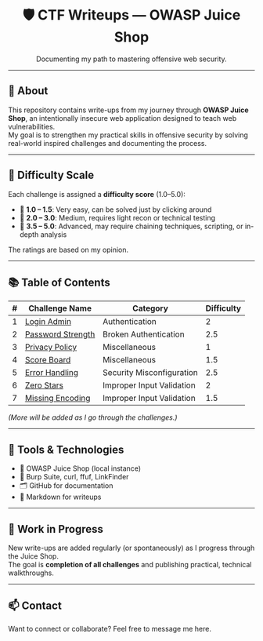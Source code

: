 <h1 align="center">🛡️ CTF Writeups — OWASP Juice Shop</h1>
<p align="center">Documenting my path to mastering offensive web security.</p>

---

## 🍹 About

This repository contains write-ups from my journey through **OWASP Juice Shop**, an intentionally insecure web application designed to teach web vulnerabilities.  
My goal is to strengthen my practical skills in offensive security by solving real-world inspired challenges and documenting the process.

---

## 🧮 Difficulty Scale

Each challenge is assigned a **difficulty score** (1.0–5.0):

- 🔹 **1.0 – 1.5**: Very easy, can be solved just by clicking around  
- 🔸 **2.0 – 3.0**: Medium, requires light recon or technical testing  
- 🔺 **3.5 – 5.0**: Advanced, may require chaining techniques, scripting, or in-depth analysis

The ratings are based on my opinion.

---

## 📚 Table of Contents

| #  | Challenge Name      | Category                 | Difficulty |
|----|---------------------|--------------------------|------------|
| 1  | [Login Admin](All-Challenges/Login_Admin.md)            | Authentication             | 2          |
| 2  | [Password Strength](All-Challenges/Password_Strength.md)| Broken Authentication      | 2.5        |
| 3  | [Privacy Policy](All-Challenges/Privacy_Policy.md)      | Miscellaneous              | 1          |
| 4  | [Score Board](All-Challenges/Score_Board.md)            | Miscellaneous              | 1.5        |
| 5  | [Error Handling](All-Challenges/Error_Handling.md)      | Security Misconfiguration  | 2.5        |
| 6  | [Zero Stars](All-Challenges/Zero_Stars.md)              | Improper Input Validation  | 2          |
| 7  | [Missing Encoding](All-Challenges/Missing_Encoding.md)  | Improper Input Validation  | 1.5        |

_(More will be added as I go through the challenges.)_

---

## 🧠 Tools & Technologies

- 🧪 OWASP Juice Shop (local instance)  
- 🧰 Burp Suite, curl, ffuf, LinkFinder  
- 🗂️ GitHub for documentation  
- 📝 Markdown for writeups  

---

## 🚧 Work in Progress

New write-ups are added regularly (or spontaneously) as I progress through the Juice Shop.  
The goal is **completion of all challenges** and publishing practical, technical walkthroughs.

---

## 📫 Contact

Want to connect or collaborate? Feel free to message me here.
